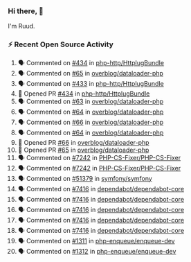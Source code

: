 ### Hi there, 👋

I'm Ruud.
 
### :zap: Recent Open Source Activity

<!--START_SECTION:activity-->
1. 🗣 Commented on [#434](https://github.com/php-http/HttplugBundle/pull/434#issuecomment-1693136465) in [php-http/HttplugBundle](https://github.com/php-http/HttplugBundle)
2. 🗣 Commented on [#65](https://github.com/overblog/dataloader-php/pull/65#issuecomment-1693125718) in [overblog/dataloader-php](https://github.com/overblog/dataloader-php)
3. 🗣 Commented on [#433](https://github.com/php-http/HttplugBundle/issues/433#issuecomment-1693064033) in [php-http/HttplugBundle](https://github.com/php-http/HttplugBundle)
4. 💪 Opened PR [#434](https://github.com/php-http/HttplugBundle/pull/434) in [php-http/HttplugBundle](https://github.com/php-http/HttplugBundle)
5. 🗣 Commented on [#63](https://github.com/overblog/dataloader-php/pull/63#issuecomment-1693038562) in [overblog/dataloader-php](https://github.com/overblog/dataloader-php)
6. 🗣 Commented on [#64](https://github.com/overblog/dataloader-php/pull/64#issuecomment-1693038428) in [overblog/dataloader-php](https://github.com/overblog/dataloader-php)
7. 🗣 Commented on [#66](https://github.com/overblog/dataloader-php/pull/66#issuecomment-1693037921) in [overblog/dataloader-php](https://github.com/overblog/dataloader-php)
8. 🗣 Commented on [#64](https://github.com/overblog/dataloader-php/pull/64#issuecomment-1693027128) in [overblog/dataloader-php](https://github.com/overblog/dataloader-php)
9. 💪 Opened PR [#66](https://github.com/overblog/dataloader-php/pull/66) in [overblog/dataloader-php](https://github.com/overblog/dataloader-php)
10. 💪 Opened PR [#65](https://github.com/overblog/dataloader-php/pull/65) in [overblog/dataloader-php](https://github.com/overblog/dataloader-php)
11. 🗣 Commented on [#7242](https://github.com/PHP-CS-Fixer/PHP-CS-Fixer/pull/7242#issuecomment-1691151628) in [PHP-CS-Fixer/PHP-CS-Fixer](https://github.com/PHP-CS-Fixer/PHP-CS-Fixer)
12. 🗣 Commented on [#7242](https://github.com/PHP-CS-Fixer/PHP-CS-Fixer/pull/7242#issuecomment-1689944833) in [PHP-CS-Fixer/PHP-CS-Fixer](https://github.com/PHP-CS-Fixer/PHP-CS-Fixer)
13. 🗣 Commented on [#51379](https://github.com/symfony/symfony/pull/51379#issuecomment-1686718860) in [symfony/symfony](https://github.com/symfony/symfony)
14. 🗣 Commented on [#7416](https://github.com/dependabot/dependabot-core/issues/7416#issuecomment-1683793009) in [dependabot/dependabot-core](https://github.com/dependabot/dependabot-core)
15. 🗣 Commented on [#7416](https://github.com/dependabot/dependabot-core/issues/7416#issuecomment-1683740178) in [dependabot/dependabot-core](https://github.com/dependabot/dependabot-core)
16. 🗣 Commented on [#7416](https://github.com/dependabot/dependabot-core/issues/7416#issuecomment-1683738072) in [dependabot/dependabot-core](https://github.com/dependabot/dependabot-core)
17. 🗣 Commented on [#7416](https://github.com/dependabot/dependabot-core/issues/7416#issuecomment-1683656068) in [dependabot/dependabot-core](https://github.com/dependabot/dependabot-core)
18. 🗣 Commented on [#7416](https://github.com/dependabot/dependabot-core/issues/7416#issuecomment-1683465225) in [dependabot/dependabot-core](https://github.com/dependabot/dependabot-core)
19. 🗣 Commented on [#1311](https://github.com/php-enqueue/enqueue-dev/pull/1311#issuecomment-1682167966) in [php-enqueue/enqueue-dev](https://github.com/php-enqueue/enqueue-dev)
20. 🗣 Commented on [#1312](https://github.com/php-enqueue/enqueue-dev/pull/1312#issuecomment-1682167215) in [php-enqueue/enqueue-dev](https://github.com/php-enqueue/enqueue-dev)
<!--END_SECTION:activity-->
